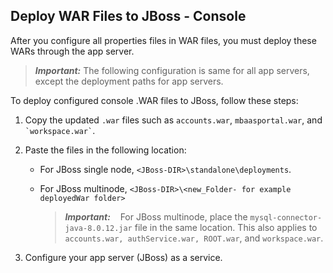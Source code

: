                             

Deploy WAR Files to JBoss - Console
-----------------------------------

After you configure all properties files in WAR files, you must deploy these WARs through the app server.

> **_Important:_** The following configuration is same for all app servers, except the deployment paths for app servers.

To deploy configured console .WAR files to JBoss, follow these steps:

1.  Copy the updated `.war` files such as `accounts.war`, `mbaasportal.war`, and `` `workspace.war` ``.
2.  Paste the files in the following location:
    *   For JBoss single node, `<JBoss-DIR>\standalone\deployments`.
    *   For JBoss multinode, `<JBoss-DIR>\<new_Folder- for example deployedWar folder>`  
        
        > **_Important:_**    For JBoss multinode, place the `mysql-connector-java-8.0.12.jar` file in the same location. This also applies to `accounts.war, authService.war, ROOT.war`, and `workspace.war`.
        
3.  Configure your app server (JBoss) as a service.
